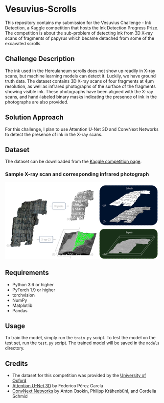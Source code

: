 # Vesuvius-Scrolls

This repository contains my submission for the Vesuvius Challenge - Ink Detection, a Kaggle competition that hosts the Ink Detection Progress Prize. The competition is about the sub-problem of detecting ink from 3D X-ray scans of fragments of papyrus which became detached from some of the excavated scrolls.

## Challenge Description

The ink used in the Herculaneum scrolls does not show up readily in X-ray scans, but machine learning models can detect it. Luckily, we have ground truth data. The dataset contains 3D X-ray scans of four fragments at 4µm resolution, as well as infrared photographs of the surface of the fragments showing visible ink. These photographs have been aligned with the X-ray scans, and hand-labeled binary masks indicating the presence of ink in the photographs are also provided.

## Solution Approach

For this challenge, I plan to use Attention U-Net 3D and ConvNext Networks to detect the presence of ink in the X-ray scans. 

## Dataset

The dataset can be downloaded from the [Kaggle competition page](https://www.kaggle.com/c/vesuvius-challenge-ink-detection/data).

### Sample X-ray scan and corresponding infrared photograph

![Sample X-ray scan and corresponding infrared photograph](images/ml-overview-alpha.png)

## Requirements

- Python 3.6 or higher
- PyTorch 1.9 or higher
- torchvision
- NumPy
- Matplotlib
- Pandas

## Usage

To train the model, simply run the `train.py` script. To test the model on the test set, run the `test.py` script. The trained model will be saved in the `models` directory.

## Credits

- The dataset for this competition was provided by the [University of Oxford](https://www.ox.ac.uk/)
- [Attention U-Net 3D](https://github.com/fepegar/attention-unet-3d) by Federico Pérez García
- [ConvNext Networks](https://arxiv.org/pdf/2105.08050.pdf) by Anton Osokin, Philipp Krähenbühl, and Cordelia Schmid